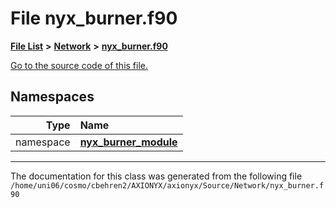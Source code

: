 
# File nyx\_burner.f90


[**File List**](files.md) **>** [**Network**](dir_42bb2cb79beb2277fb25f45fdc565a0d.md) **>** [**nyx\_burner.f90**](nyx__burner_8f90.md)

[Go to the source code of this file.](nyx__burner_8f90_source.md)












## Namespaces

| Type | Name |
| ---: | :--- |
| namespace | [**nyx\_burner\_module**](namespacenyx__burner__module.md) <br> |















------------------------------
The documentation for this class was generated from the following file `/home/uni06/cosmo/cbehren2/AXIONYX/axionyx/Source/Network/nyx_burner.f90`